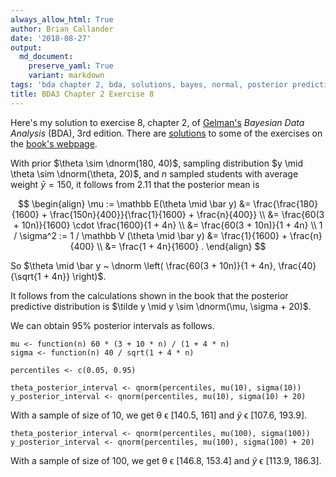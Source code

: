 ```yaml
---
always_allow_html: True
author: Brian Callander
date: '2018-08-27'
output:
  md_document:
    preserve_yaml: True
    variant: markdown
tags: 'bda chapter 2, bda, solutions, bayes, normal, posterior predictive'
title: BDA3 Chapter 2 Exercise 8
---
```


Here's my solution to exercise 8, chapter 2, of
[Gelman's](https://andrewgelman.com/) *Bayesian Data Analysis* (BDA),
3rd edition. There are
[solutions](http://www.stat.columbia.edu/~gelman/book/solutions.pdf) to
some of the exercises on the [book's
webpage](http://www.stat.columbia.edu/~gelman/book/).

<!--more-->
<div style="display:none">

$\DeclareMathOperator{\dbinomial}{binomial}  \DeclareMathOperator{\dbern}{Bernoulli}  \DeclareMathOperator{\dnorm}{normal}  \DeclareMathOperator{\dgamma}{gamma}  \DeclareMathOperator{\invlogit}{invlogit}  \DeclareMathOperator{\logit}{logit}  \DeclareMathOperator{\dbeta}{beta}$

</div>

With prior $\theta \sim \dnorm(180, 40)$, sampling distribution
$y \mid \theta \sim \dnorm(\theta, 20)$, and $n$ sampled students with
average weight $\bar y = 150$, it follows from 2.11 that the posterior
mean is

$$
\begin{align}
  \mu
  :=
  \mathbb E(\theta \mid \bar y) 
  &=
  \frac{\frac{180}{1600} + \frac{150n}{400}}{\frac{1}{1600} + \frac{n}{400}} 
  \\
  &=
  \frac{60(3 + 10n)}{1600} \cdot \frac{1600}{1 + 4n}
  \\
  &=
  \frac{60(3 + 10n)}{1 + 4n}
  \\
  1 / \sigma^2 
  :=
  1 / \mathbb V (\theta \mid \bar y)
  &=
  \frac{1}{1600} + \frac{n}{400}
  \\
  &=
  \frac{1 + 4n}{1600}
  .
\end{align}
$$

So
$\theta \mid \bar y ~ \dnorm \left( \frac{60(3 + 10n)}{1 + 4n}, \frac{40}{\sqrt{1 + 4n}} \right)$.

It follows from the calculations shown in the book that the posterior
predictive distribution is
$\tilde y \mid y \sim \dnorm(\mu, \sigma + 20)$.

We can obtain 95% posterior intervals as follows.

``` {.r}
mu <- function(n) 60 * (3 + 10 * n) / (1 + 4 * n)
sigma <- function(n) 40 / sqrt(1 + 4 * n)

percentiles <- c(0.05, 0.95)

theta_posterior_interval <- qnorm(percentiles, mu(10), sigma(10))
y_posterior_interval <- qnorm(percentiles, mu(10), sigma(10) + 20)
```

With a sample of size of 10, we get θ ϵ \[140.5, 161\] and $\tilde y$ ϵ
\[107.6, 193.9\].

``` {.r}
theta_posterior_interval <- qnorm(percentiles, mu(100), sigma(100))
y_posterior_interval <- qnorm(percentiles, mu(100), sigma(100) + 20)
```

With a sample of size of 100, we get θ ϵ \[146.8, 153.4\] and $\tilde y$
ϵ \[113.9, 186.3\].
